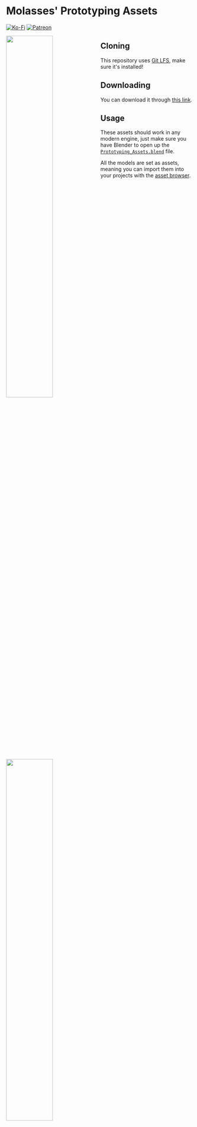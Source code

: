 # Molasses' Prototyping Assets

[![Ko-Fi](https://img.shields.io/badge/donate-kofi-blue?style=for-the-badge&logo=ko-fi&color=e57578&logoColor=FFFFFF&labelColor=262a35)](https://ko-fi.com/molasses)
[![Patreon](https://img.shields.io/badge/donate-patreon-blue?style=for-the-badge&logo=patreon&color=e57578&logoColor=FFFFFF&labelColor=262a35)](https://www.patreon.com/molasseslover)


<html>

<img src=img/preview-front.png width=50% align="left">
<img src=img/preview-back.png width=50% align="left">

</html>

## Cloning

This repository uses [Git LFS](https://git-lfs.com/), make sure it's installed!

## Downloading

You can download it through [this link](https://github.com/MolassesLover/PrototypingAssets/raw/master/src/Prototyping_Assets.blend).

## Usage

These assets should work in any modern engine, just make sure you have
Blender to open up the [`Prototyping_Assets.blend`](src/Prototyping_Assets.blend) file.

All the models are set as assets, meaning you can import them into your projects
with the [asset browser](https://docs.blender.org/manual/en/latest/editors/asset_browser.html).
